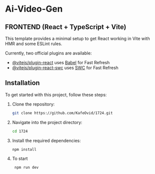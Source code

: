 # Ai-Video-Gen

## FRONTEND  (React + TypeScript + Vite)

This template provides a minimal setup to get React working in Vite with HMR and some ESLint rules.

Currently, two official plugins are available:

- [@vitejs/plugin-react](https://github.com/vitejs/vite-plugin-react/blob/main/packages/plugin-react/README.md) uses [Babel](https://babeljs.io/) for Fast Refresh
- [@vitejs/plugin-react-swc](https://github.com/vitejs/vite-plugin-react-swc) uses [SWC](https://swc.rs/) for Fast Refresh

## Installation

To get started with this project, follow these steps:

1. Clone the repository:
    ```bash
    git clone https://github.com/KafeOvid/1724.git
    ```
2. Navigate into the project directory:
    ```bash
    cd 1724
    ```
3. Install the required dependencies:
    ```bash
    npm install
    ```
4. To start
   ```bash
    npm run dev
    ```
